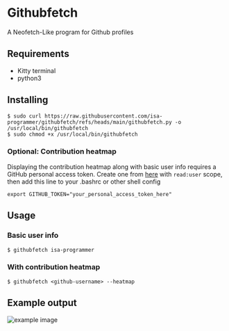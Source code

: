 # Githubfetch

A Neofetch-Like program for Github profiles

## Requirements
- Kitty terminal
- python3

## Installing
```
$ sudo curl https://raw.githubusercontent.com/isa-programmer/githubfetch/refs/heads/main/githubfetch.py -o /usr/local/bin/githubfetch
$ sudo chmod +x /usr/local/bin/githubfetch
```

### Optional: Contribution heatmap
Displaying the contribution heatmap along with basic user info requires a GitHub personal access token. Create one from [here](https://github.com/settings/tokens) with ```read:user``` scope, then add this line to your .bashrc or other shell config
```
export GITHUB_TOKEN="your_personal_access_token_here"
```

## Usage
### Basic user info
```
$ githubfetch isa-programmer
```

### With contribution heatmap
```
$ githubfetch <github-username> --heatmap
```

## Example output
![example image](https://i.imgur.com/NdmszFZ.png)
